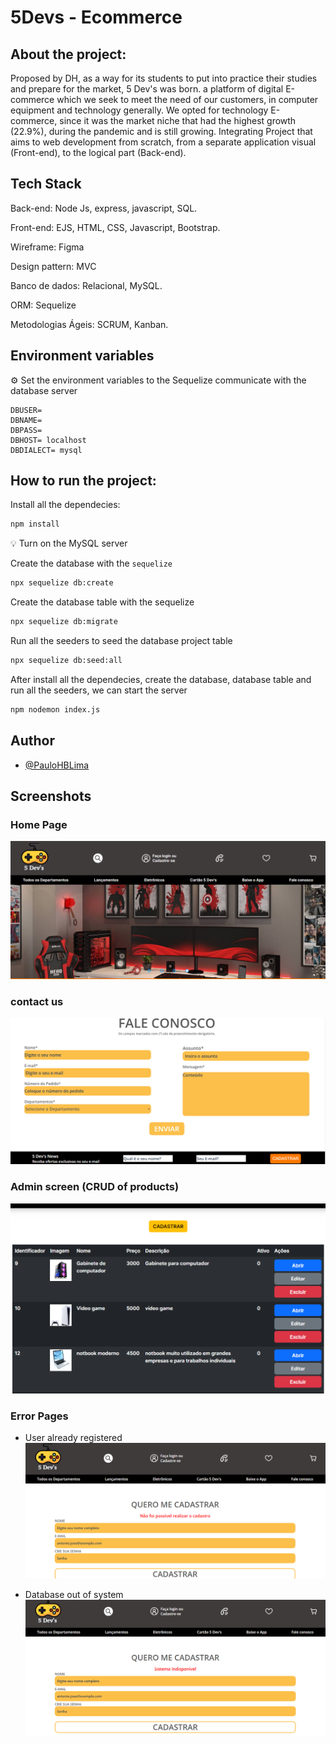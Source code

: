 # 5Devs - Ecommerce

## About the project:
Proposed by DH, as a way for its students to
put into practice their studies and prepare for
the market, 5 Dev's was born. a platform
of digital E-commerce which we seek to meet the need
of our customers, in computer equipment and technology
generally. We opted for technology E-commerce, since it was the
market niche that had the highest growth (22.9%),
during the pandemic and is still growing.
Integrating Project that aims to
web development from scratch, from a separate application
visual (Front-end), to the logical part (Back-end).

## Tech Stack

Back-end: Node Js, express, javascript, SQL.

Front-end: EJS, HTML, CSS, Javascript, Bootstrap.

Wireframe: Figma

Design pattern: MVC

Banco de dados: Relacional, MySQL.

ORM: Sequelize

Metodologias Ágeis: SCRUM, Kanban.

## Environment variables
⚙️ Set the environment variables to the Sequelize communicate with the database server
````properties
DBUSER=
DBNAME=
DBPASS=
DBHOST= localhost
DBDIALECT= mysql
````
## How to run the project:

Install all the dependecies:
````bash
npm install
````
💡 Turn on the MySQL server 

Create the database with the `sequelize`
````bash
npx sequelize db:create
````
Create the database table with the sequelize
````bash
npx sequelize db:migrate
````
Run all the seeders to seed the database project table
````bash
npx sequelize db:seed:all
````
After install all the dependecies, create the database, database table and run all the seeders, we can start the server
````bash
npm nodemon index.js
````

## Author

- [@PauloHBLima](https://www.github.com/PauloHBLima)

## Screenshots


### Home Page
![Home Page](./public/readme/homepage.PNG)

### contact us
![Fale Conosco](./public/readme/faleConosco.PNG)


### Admin screen (CRUD of products)
![Individual Page](./public/readme/admin.PNG)


### Error Pages

* User already registered
![Individual Page](./public/readme/errorUser.PNG)


* Database out of system
![Individual Page](./public/readme/errorBanco.PNG)
